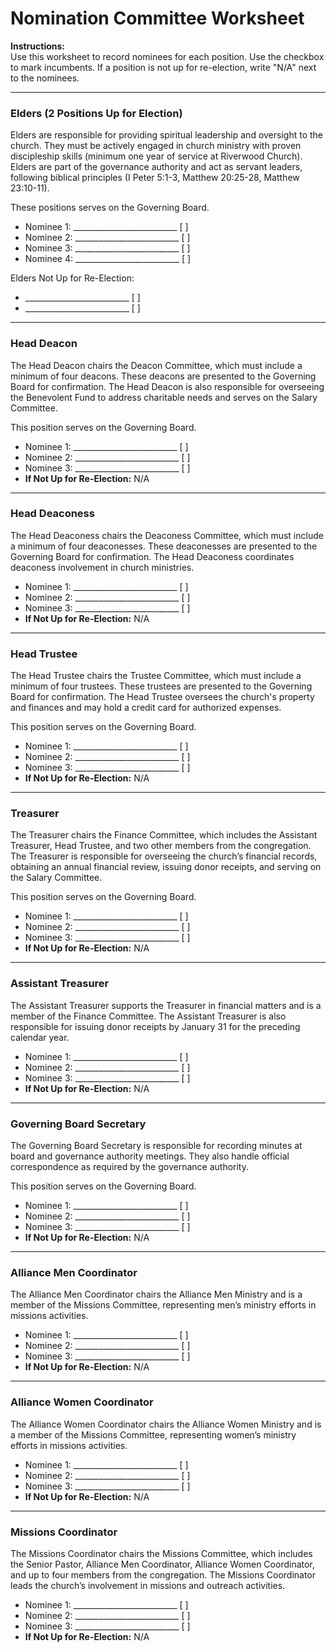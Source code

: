 # **Nomination Committee Worksheet**

**Instructions:**  
Use this worksheet to record nominees for each position. Use the checkbox to mark incumbents. If a position is not up for re-election, write "N/A" next to the nominees.

---

### **Elders (2 Positions Up for Election)**  
Elders are responsible for providing spiritual leadership and oversight to the church. They must be actively engaged in church ministry with proven discipleship skills (minimum one year of service at Riverwood Church). Elders are part of the governance authority and act as servant leaders, following biblical principles (I Peter 5:1-3, Matthew 20:25-28, Matthew 23:10-11).

These positions serves on the Governing Board.

- Nominee 1: __________________________ [  ]  
- Nominee 2: __________________________ [  ]  
- Nominee 3: __________________________ [  ]  
- Nominee 4: __________________________ [  ]  

Elders Not Up for Re-Election:  
- __________________________ [  ]  
- __________________________ [  ]  

---

### **Head Deacon**  
The Head Deacon chairs the Deacon Committee, which must include a minimum of four deacons. These deacons are presented to the Governing Board for confirmation. The Head Deacon is also responsible for overseeing the Benevolent Fund to address charitable needs and serves on the Salary Committee.

This position serves on the Governing Board.

- Nominee 1: __________________________ [  ]  
- Nominee 2: __________________________ [  ]  
- Nominee 3: __________________________ [  ]  
- **If Not Up for Re-Election:** N/A  

---

### **Head Deaconess**  
The Head Deaconess chairs the Deaconess Committee, which must include a minimum of four deaconesses. These deaconesses are presented to the Governing Board for confirmation. The Head Deaconess coordinates deaconess involvement in church ministries.

- Nominee 1: __________________________ [  ]  
- Nominee 2: __________________________ [  ]  
- Nominee 3: __________________________ [  ]  
- **If Not Up for Re-Election:** N/A  

---

### **Head Trustee**  
The Head Trustee chairs the Trustee Committee, which must include a minimum of four trustees. These trustees are presented to the Governing Board for confirmation. The Head Trustee oversees the church's property and finances and may hold a credit card for authorized expenses.

This position serves on the Governing Board.

- Nominee 1: __________________________ [  ]  
- Nominee 2: __________________________ [  ]  
- Nominee 3: __________________________ [  ]  
- **If Not Up for Re-Election:** N/A  

---

### **Treasurer**  
The Treasurer chairs the Finance Committee, which includes the Assistant Treasurer, Head Trustee, and two other members from the congregation. The Treasurer is responsible for overseeing the church’s financial records, obtaining an annual financial review, issuing donor receipts, and serving on the Salary Committee.

This position serves on the Governing Board.

- Nominee 1: __________________________ [  ]  
- Nominee 2: __________________________ [  ]  
- Nominee 3: __________________________ [  ]  
- **If Not Up for Re-Election:** N/A  

---

### **Assistant Treasurer**  
The Assistant Treasurer supports the Treasurer in financial matters and is a member of the Finance Committee. The Assistant Treasurer is also responsible for issuing donor receipts by January 31 for the preceding calendar year.

- Nominee 1: __________________________ [  ]  
- Nominee 2: __________________________ [  ]  
- Nominee 3: __________________________ [  ]  
- **If Not Up for Re-Election:** N/A  

---

### **Governing Board Secretary**  
The Governing Board Secretary is responsible for recording minutes at board and governance authority meetings. They also handle official correspondence as required by the governance authority.

This position serves on the Governing Board.

- Nominee 1: __________________________ [  ]  
- Nominee 2: __________________________ [  ]  
- Nominee 3: __________________________ [  ]  
- **If Not Up for Re-Election:** N/A  

---

### **Alliance Men Coordinator**  
The Alliance Men Coordinator chairs the Alliance Men Ministry and is a member of the Missions Committee, representing men’s ministry efforts in missions activities.

- Nominee 1: __________________________ [  ]  
- Nominee 2: __________________________ [  ]  
- Nominee 3: __________________________ [  ]  
- **If Not Up for Re-Election:** N/A  

---

### **Alliance Women Coordinator**  
The Alliance Women Coordinator chairs the Alliance Women Ministry and is a member of the Missions Committee, representing women’s ministry efforts in missions activities.

- Nominee 1: __________________________ [  ]  
- Nominee 2: __________________________ [  ]  
- Nominee 3: __________________________ [  ]  
- **If Not Up for Re-Election:** N/A  

---

### **Missions Coordinator**  
The Missions Coordinator chairs the Missions Committee, which includes the Senior Pastor, Alliance Men Coordinator, Alliance Women Coordinator, and up to four members from the congregation. The Missions Coordinator leads the church’s involvement in missions and outreach activities.

- Nominee 1: __________________________ [  ]  
- Nominee 2: __________________________ [  ]  
- Nominee 3: __________________________ [  ]  
- **If Not Up for Re-Election:** N/A  

